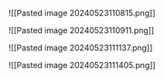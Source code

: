 ![[Pasted image 20240523110815.png]]

![[Pasted image 20240523110911.png]]

![[Pasted image 20240523111137.png]]

![[Pasted image 20240523111405.png]]